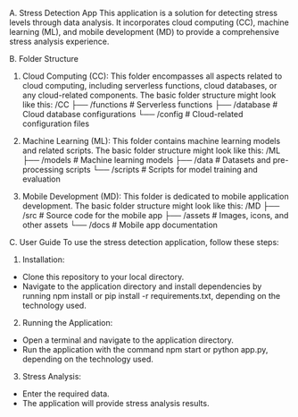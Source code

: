 A. Stress Detection App
This application is a solution for detecting stress levels through data analysis. It incorporates cloud computing (CC), machine learning (ML), and mobile development (MD) to provide a comprehensive stress analysis experience.

B. Folder Structure
1. Cloud Computing (CC):
This folder encompasses all aspects related to cloud computing, including serverless functions, cloud databases, or any cloud-related components. The basic folder structure might look like this:
/CC
├── /functions     # Serverless functions
├── /database      # Cloud database configurations
└── /config        # Cloud-related configuration files  

3. Machine Learning (ML):
This folder contains machine learning models and related scripts. The basic folder structure might look like this:
/ML
├── /models        # Machine learning models
├── /data          # Datasets and pre-processing scripts
└── /scripts       # Scripts for model training and evaluation

5. Mobile Development (MD):
This folder is dedicated to mobile application development. The basic folder structure might look like this:
/MD
├── /src           # Source code for the mobile app
├── /assets        # Images, icons, and other assets
└── /docs          # Mobile app documentation
      
C. User Guide
To use the stress detection application, follow these steps:
1. Installation:
- Clone this repository to your local directory.
- Navigate to the application directory and install dependencies by running npm install or pip install -r requirements.txt, depending on the technology used.

2. Running the Application:
- Open a terminal and navigate to the application directory.
- Run the application with the command npm start or python app.py, depending on the technology used.

3. Stress Analysis:
- Enter the required data.
- The application will provide stress analysis results.
